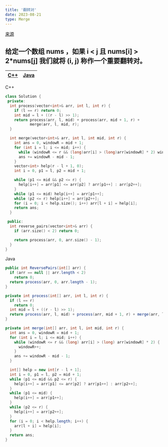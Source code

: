 ```yaml
---
title: '翻转对'
date: 2023-08-21
type: Merge
---
```


[来源](https://leetcode.cn/problems/reverse-pairs/)

## 给定一个数组 nums ，如果 i < j 且 nums[i] > 2\*nums[j] 我们就将 (i, j) 称作一个重要翻转对。

| [C++](https://github.com/ZhengKe996/DS/blob/main/src/merge_sort/bigger_than_right_twice.cpp) | [Java](https://github.com/ZhengKe996/DS/blob/main/src/merge_sort/bigger_than_right_twice.java) |
| :------------------------------------------------------------------------------------------: | :--------------------------------------------------------------------------------------------: |

C++

```cpp
class Solution {
 private:
  int process(vector<int>& arr, int l, int r) {
    if (l == r) return 0;
    int mid = l + ((r - l) >> 1);
    return process(arr, l, mid) + process(arr, mid + 1, r) +
           merge(arr, l, mid, r);
  }

  int merge(vector<int>& arr, int l, int mid, int r) {
    int ans = 0, windowR = mid + 1;
    for (int i = l; i <= mid; i++) {
      while (windowR <= r && (long)arr[i] > (long)arr[windowR] * 2) windowR++;
      ans += windowR - mid - 1;
    }
    vector<int> help(r - l + 1, 0);
    int i = 0, p1 = l, p2 = mid + 1;

    while (p1 <= mid && p2 <= r) {
      help[i++] = arr[p1] <= arr[p2] ? arr[p1++] : arr[p2++];
    }
    while (p1 <= mid) help[i++] = arr[p1++];
    while (p2 <= r) help[i++] = arr[p2++];
    for (i = 0; i < help.size(); i++) arr[l + i] = help[i];
    return ans;
  }

 public:
  int reverse_pairs(vector<int>& arr) {
    if (arr.size() < 2) return 0;

    return process(arr, 0, arr.size() - 1);
  }
}
```

Java

```java
public int ReversePairs(int[] arr) {
  if (arr == null || arr.length < 2)
    return 0;
  return process(arr, 0, arr.length - 1);
}

private int process(int[] arr, int l, int r) {
  if (l == r)
    return 0;
  int mid = l + ((r - l) >> 1);
  return process(arr, l, mid) + process(arr, mid + 1, r) + merge(arr, l, mid, r);
}

private int merge(int[] arr, int l, int mid, int r) {
  int ans = 0, windowR = mid + 1;
  for (int i = l; i <= mid; i++) {
    while (windowR <= r && (long) arr[i] > (long) arr[windowR] * 2) {
      windowR++;
    }
    ans += windowR - mid - 1;
  }

  int[] help = new int[r - l + 1];
  int i = 0, p1 = l, p2 = mid + 1;
  while (p1 <= mid && p2 <= r) {
    help[i++] = arr[p1] <= arr[p2] ? arr[p1++] : arr[p2++];
  }
  while (p1 <= mid) {
    help[i++] = arr[p1++];
  }
  while (p2 <= r) {
    help[i++] = arr[p2++];
  }
  for (i = 0; i < help.length; i++) {
    arr[l + i] = help[i];
  }
  return ans;
}
```
